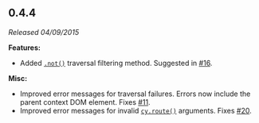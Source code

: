 ## 0.4.4

_Released 04/09/2015_

**Features:**

- Added [`.not()`](/api/commands/not) traversal filtering method. Suggested in [#16](https://github.com/cypress-io/cypress/issues/16).

**Misc:**

- Improved error messages for traversal failures. Errors now include the parent context DOM element. Fixes [#11](https://github.com/cypress-io/cypress/issues/11).
- Improved error messages for invalid [`cy.route()`](/api/commands/route) arguments. Fixes [#20](https://github.com/cypress-io/cypress/issues/20).
